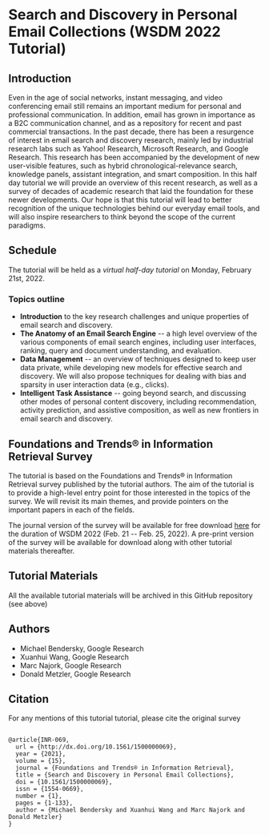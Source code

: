 # Search and Discovery in Personal Email Collections (WSDM 2022 Tutorial)

## Introduction
Even in the age of social networks, instant messaging, and video conferencing email still remains an important medium for personal and professional communication. In addition, email has grown in importance as a B2C communication channel, and as a repository for recent and past commercial transactions. In the past decade, there has been a resurgence of interest in email search and discovery research, mainly led by industrial research labs such as Yahoo! Research, Microsoft Research, and Google Research. This research has been accompanied by the development of new user-visible features, such as hybrid chronological-relevance search, knowledge panels, assistant integration, and smart composition. In this half day tutorial we will provide an overview of this recent research, as well as a survey of decades of academic research that laid the foundation for these newer developments. Our hope is that this tutorial will lead to better recognition of the unique technologies behind our everyday email tools, and will also inspire researchers to think beyond the scope of the current paradigms.

## Schedule
The tutorial will be held as a _virtual half-day tutorial_ on Monday, February 21st, 2022.

### Topics outline
*  **Introduction** to the key research challenges and unique properties of email search and discovery.
*  **The Anatomy of an Email Search Engine** -- a high level overview of the various components of email search engines, including user interfaces, ranking, query and document understanding, and evaluation.
*  **Data Management** -- an overview of techniques designed to keep user data private, while developing new models for effective search and discovery. We will also propose techniques for dealing with bias and sparsity in user interaction data (e.g., clicks).
*  **Intelligent Task Assistance** -- going beyond search, and discussing other modes of personal content discovery, including recommendation, activity prediction, and assistive composition, as well as new frontiers in email search and discovery.

## Foundations and Trends® in Information Retrieval Survey
The tutorial is based on the Foundations and Trends® in Information Retrieval survey published by the tutorial authors. The aim of the tutorial is to provide a high-level entry point for those interested in the topics of the survey. We will revisit its main themes, and provide pointers on the important papers in each of the fields.

The journal version of the survey will be available for free download [here](http://dx.doi.org/10.1561/1500000069) for the duration of WSDM 2022 (Feb. 21 -- Feb. 25, 2022). A pre-print version of the survey will be available for download along with other tutorial materials thereafter.

## Tutorial Materials
All the available tutorial materials will be archived in this GitHub repository (see above)

## Authors
* Michael Bendersky, Google Research
* Xuanhui Wang, Google Research
* Marc Najork, Google Research
* Donald Metzler, Google Research

## Citation
For any mentions of this tutorial tutorial, please cite the original survey

<pre><code>
@article{INR-069,
  url = {http://dx.doi.org/10.1561/1500000069},
  year = {2021},
  volume = {15},
  journal = {Foundations and Trends® in Information Retrieval},
  title = {Search and Discovery in Personal Email Collections},
  doi = {10.1561/1500000069},
  issn = {1554-0669},
  number = {1},
  pages = {1-133},
  author = {Michael Bendersky and Xuanhui Wang and Marc Najork and Donald Metzler}
}
</pre></code>
